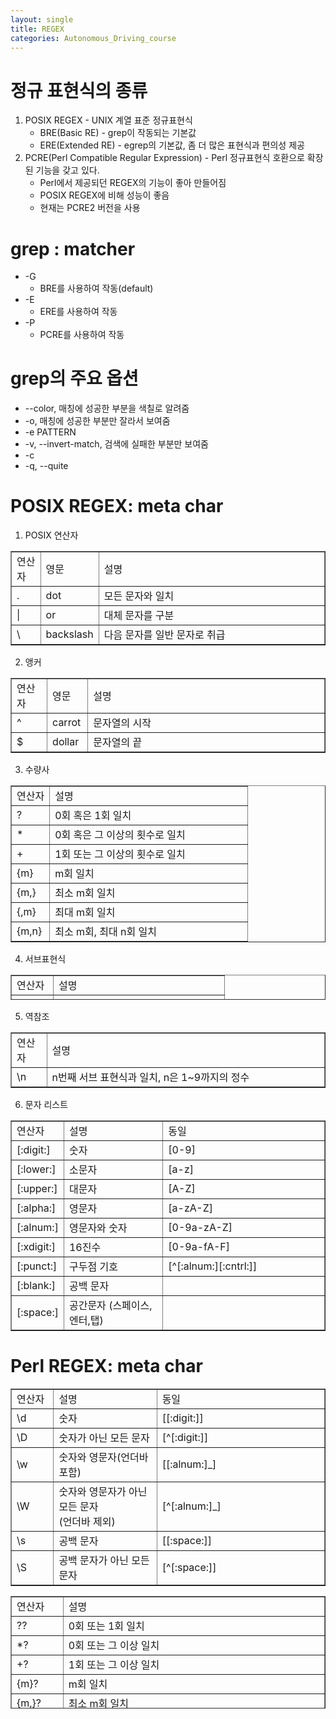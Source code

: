 ```yaml
---
layout: single
title: REGEX
categories: Autonomous_Driving_course
---
```


# 정규 표현식의 종류
1. POSIX REGEX - UNIX 계열 표준 정규표현식
    * BRE(Basic RE) - grep이 작동되는 기본값
    * ERE(Extended RE) - egrep의 기본값, 좀 더 많은 표현식과 편의성 제공
2. PCRE(Perl Compatible Regular Expression) - Perl 정규표현식 호환으로 확장된 기능을 갖고 있다.
    * Perl에서 제공되던 REGEX의 기능이 좋아 만들어짐
    * POSIX REGEX에 비해 성능이 좋음
    * 현재는 PCRE2 버전을 사용

# grep : matcher
* -G
    * BRE를 사용하여 작동(default)
* -E
    * ERE를 사용하여 작동
* -P
    * PCRE를 사용하여 작동

# grep의 주요 옵션
* --color, 매칭에 성공한 부분을 색칠로 알려줌
* -o, 매칭에 성공한 부분만 잘라서 보여줌
* -e PATTERN
* -v, --invert-match, 검색에 실패한 부분만 보여줌
* -c
* -q, --quite

# POSIX REGEX: meta char
1. POSIX 연산자
<table style="border-collapse: collapse; width: 100%;" border="1" data-ke-align="alignLeft">
<tbody>
<tr>
<td style="width: 9.6124%;">연산자</td>
<td style="width: 11.3565%;">영문</td>
<td style="width: 79.031%;">설명</td>
</tr>
<tr>
<td style="width: 9.6124%;">.</td>
<td style="width: 11.3565%;">dot</td>
<td style="width: 79.031%;">모든 문자와 일치</td>
</tr>
<tr>
<td style="width: 9.6124%;">|</td>
<td style="width: 11.3565%;">or</td>
<td style="width: 79.031%;">대체 문자를 구분</td>
</tr>
<tr>
<td style="width: 9.6124%;">\</td>
<td style="width: 11.3565%;">backslash</td>
<td style="width: 79.031%;">다음 문자를 일반 문자로 취급</td>
</tr>
</tbody>
</table>

2. 앵커
<div class="table_wrap"><table style="border-collapse: collapse; width: 100%;" border="1" data-ke-align="alignLeft">
<tbody>
<tr>
<td style="width: 11.3954%;">연산자</td>
<td style="width: 13.0232%;">영문</td>
<td style="width: 75.5813%;">설명</td>
</tr>
<tr>
<td style="width: 11.3954%;">^</td>
<td style="width: 13.0232%;">carrot</td>
<td style="width: 75.5813%;">문자열의 시작</td>
</tr>
<tr>
<td style="width: 11.3954%;">$</td>
<td style="width: 13.0232%;">dollar</td>
<td style="width: 75.5813%;">문자열의 끝</td>
</tr>
</tbody>
</table></div>

3. 수량사
<div class="table_wrap"><table style="border-collapse: collapse; width: 100%;" border="1" data-ke-align="alignLeft">
<tbody>
<tr>
<td style="width: 16.1628%;">연산자</td>
<td style="width: 83.8372%;">설명</td>
</tr>
<tr>
<td style="width: 16.1628%;">?</td>
<td style="width: 83.8372%;">0회 혹은 1회 일치</td>
</tr>
<tr>
<td style="width: 16.1628%;">*</td>
<td style="width: 83.8372%;">0회 혹은 그 이상의 횟수로 일치</td>
</tr>
<tr>
<td style="width: 16.1628%;">+</td>
<td style="width: 83.8372%;">1회 또는 그 이상의 횟수로 일치</td>
</tr>
<tr>
<td style="width: 16.1628%;">{m}</td>
<td style="width: 83.8372%;">m회 일치</td>
</tr>
<tr>
<td style="width: 16.1628%;">{m,}</td>
<td style="width: 83.8372%;">최소 m회 일치</td>
</tr>
<tr>
<td style="width: 16.1628%;">{,m}</td>
<td style="width: 83.8372%;">최대 m회 일치</td>
</tr>
<tr>
<td style="width: 16.1628%;">{m,n}</td>
<td style="width: 83.8372%;">최소 m회, 최대 n회 일치</td>
</tr>
</tbody>
</table></div>

4. 서브표현식
<div class="table_wrap"><table style="border-collapse: collapse; width: 100%; height: 40px;" border="1" data-ke-align="alignLeft">
<tbody>
<tr style="height: 20px;">
<td style="width: 19.6512%; height: 20px;">연산자</td>
<td style="width: 80.3488%; height: 20px;">설명</td>
</tr>
<tr style="height: 20px;">
<td style="width: 19.6512%; height: 20px;">(expr)</td>
<td style="width: 80.3488%; height: 20px;">괄호 안의 표현식을 하나의 단위로 취급</td>
</tr>
</tbody>
</table></div>

5. 역참조
<div class="table_wrap"><table style="border-collapse: collapse; width: 100%;" border="1" data-ke-align="alignLeft">
<tbody>
<tr>
<td style="width: 11.2791%;">연산자</td>
<td style="width: 88.7209%;">설명</td>
</tr>
<tr>
<td style="width: 11.2791%;">\n</td>
<td style="width: 88.7209%;">n번째 서브 표현식과 일치, n은 1~9까지의 정수</td>
</tr>
</tbody>
</table></div>

6. 문자 리스트
<div class="table_wrap"><table style="border-collapse: collapse; width: 100%;" border="1" data-ke-align="alignLeft">
<tbody>
<tr>
<td style="width: 13.5659%;">연산자</td>
<td style="width: 32.9844%;">설명</td>
<td style="width: 53.4496%;">동일</td>
</tr>
<tr>
<td style="width: 13.5659%;">[:digit:]</td>
<td style="width: 32.9844%;">숫자</td>
<td style="width: 53.4496%;">[0-9]</td>
</tr>
<tr>
<td style="width: 13.5659%;">[:lower:]</td>
<td style="width: 32.9844%;">소문자</td>
<td style="width: 53.4496%;">[a-z]</td>
</tr>
<tr>
<td style="width: 13.5659%;">[:upper:]</td>
<td style="width: 32.9844%;">대문자</td>
<td style="width: 53.4496%;">[A-Z]</td>
</tr>
<tr>
<td style="width: 13.5659%;">[:alpha:]</td>
<td style="width: 32.9844%;">영문자</td>
<td style="width: 53.4496%;">[a-zA-Z]</td>
</tr>
<tr>
<td style="width: 13.5659%;">[:alnum:]</td>
<td style="width: 32.9844%;">영문자와 숫자</td>
<td style="width: 53.4496%;">[0-9a-zA-Z]</td>
</tr>
<tr>
<td style="width: 13.5659%;">[:xdigit:]</td>
<td style="width: 32.9844%;">16진수</td>
<td style="width: 53.4496%;">[0-9a-fA-F]</td>
</tr>
<tr>
<td style="width: 13.5659%;">[:punct:]</td>
<td style="width: 32.9844%;">구두점 기호</td>
<td style="width: 53.4496%;">[^[:alnum:][:cntrl:]]</td>
</tr>
<tr>
<td style="width: 13.5659%;">[:blank:]</td>
<td style="width: 32.9844%;">공백 문자</td>
<td style="width: 53.4496%;">&nbsp;</td>
</tr>
<tr>
<td style="width: 13.5659%;">[:space:]</td>
<td style="width: 32.9844%;">공간문자 (스페이스,엔터,탭)</td>
<td style="width: 53.4496%;">&nbsp;</td>
</tr>
</tbody>
</table></div>

# Perl REGEX: meta char
<div class="table_wrap"><table style="border-collapse: collapse; width: 100%;" border="1" data-ke-align="alignLeft">
<tbody>
<tr>
<td style="width: 13.4496%;">연산자</td>
<td style="width: 32.9845%;">설명</td>
<td style="width: 53.5658%;">동일</td>
</tr>
<tr>
<td style="width: 13.4496%;">\d</td>
<td style="width: 32.9845%;">숫자</td>
<td style="width: 53.5658%;">[[:digit:]]</td>
</tr>
<tr>
<td style="width: 13.4496%;">\D</td>
<td style="width: 32.9845%;">숫자가 아닌 모든 문자</td>
<td style="width: 53.5658%;">[^[:digit:]]</td>
</tr>
<tr>
<td style="width: 13.4496%;">\w</td>
<td style="width: 32.9845%;">숫자와 영문자(언더바 포함)</td>
<td style="width: 53.5658%;">[[:alnum:]_]</td>
</tr>
<tr>
<td style="width: 13.4496%;">\W</td>
<td style="width: 32.9845%;">숫자와 영문자가 아닌 모든 문자<br>(언더바 제외)</td>
<td style="width: 53.5658%;">[^[:alnum:]_]</td>
</tr>
<tr>
<td style="width: 13.4496%;">\s</td>
<td style="width: 32.9845%;">공백 문자</td>
<td style="width: 53.5658%;">[[:space:]]</td>
</tr>
<tr>
<td style="width: 13.4496%;">\S</td>
<td style="width: 32.9845%;">공백 문자가 아닌 모든 문자</td>
<td style="width: 53.5658%;">[^[:space:]]</td>
</tr>
</tbody>
</table></div>

<div class="table_wrap"><table style="border-collapse: collapse; width: 100%; height: 180px;" border="1" data-ke-align="alignLeft">
<tbody>
<tr style="height: 20px;">
<td style="width: 8.13949%; height: 20px;">연산자</td>
<td style="width: 58.527%; height: 20px;">설명</td>
</tr>
<tr style="height: 20px;">
<td style="width: 8.13949%; height: 20px;">??</td>
<td style="width: 58.527%; height: 20px;">0회 또는 1회 일치</td>
</tr>
<tr style="height: 20px;">
<td style="width: 8.13949%; height: 20px;">*?</td>
<td style="width: 58.527%; height: 20px;">0회 또는 그 이상 일치</td>
</tr>
<tr style="height: 20px;">
<td style="width: 8.13949%; height: 20px;">+?</td>
<td style="width: 58.527%; height: 20px;">1회 또는 그 이상 일치</td>
</tr>
<tr style="height: 20px;">
<td style="width: 8.13949%; height: 20px;">{m}?</td>
<td style="width: 58.527%; height: 20px;">m회 일치</td>
</tr>
<tr style="height: 20px;">
<td style="width: 8.13949%; height: 20px;">{m,}?</td>
<td style="width: 58.527%; height: 20px;">최소 m회 일치&nbsp;</td>
</tr>
<tr style="height: 20px;">
<td style="width: 8.13949%; height: 20px;">{,m}?</td>
<td style="width: 58.527%; height: 20px;">최대 m회 일치</td>
</tr>
<tr style="height: 20px;">
<td style="width: 8.13949%; height: 20px;">{m,n}?</td>
<td style="width: 58.527%; height: 20px;">최소 m, 최대 n회 일치</td>
</tr>
</tbody>
</table></div>
